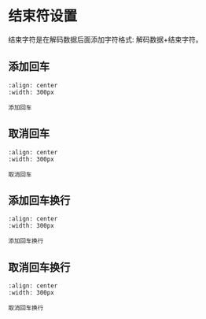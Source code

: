 # 结束符设置
结束字符是在解码数据后面添加字符格式: 解码数据+结束字符。


## 添加回车

```{figure} ../../../media/890000..png
:align: center
:width: 300px

添加回车
```



## 取消回车

```{figure} ../../../media/888003..png
:align: center
:width: 300px

取消回车
```


## 添加回车换行

```{figure} ../../../media/890001..png
:align: center
:width: 300px

添加回车换行
```



## 取消回车换行

```{figure} ../../../media/888003..png
:align: center
:width: 300px

取消回车换行
```

